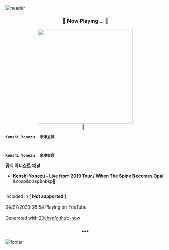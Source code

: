 ![header](https://capsule-render.vercel.app/api?type=wave&height=170&section=header&fontColor=090707&fontAlignX=45&fontAlignY=65&fontSize=100)

<h3 align="center">🎵 Now Playing... 🎵</h3>
<p align="center">
  <a href="https://www.youtube.com/@KenshiYonezu">
    <img width="300" src="">
  </a>
  <br>
  🎵&nbsp&nbsp&nbsp <b>
  
    Kenshi Yonezu  米津玄師
  
  
  
    Kenshi Yonezu  米津玄師
  




  공식 아티스트 채널


 - Kenshi Yonezu  - Live from 2019 Tour / When The Spine Becomes Opal</b> &nbsp&nbsp&nbsp🎵
  <br>
  included in <b>[ Not supported ]</b>
  
  <br />
  <br />
  04/27/2023 08:54 Playing on YouTube
  <br />
  <br />
  Generated with <a href="https://github.com/20chan/github-now">20chan/github-now</a>
</p>

<h3 align="center">•••</h3>

![footer](https://capsule-render.vercel.app/api?type=wave&height=150&section=footer)
